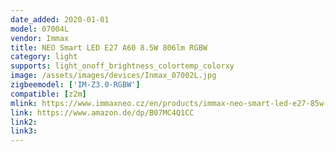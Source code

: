 ```yaml
---
date_added: 2020-01-01
model: 07004L
vendor: Immax
title: NEO Smart LED E27 A60 8.5W 806lm RGBW
category: light
supports: light_onoff_brightness_colortemp_colorxy
image: /assets/images/devices/Inmax_07002L.jpg
zigbeemodel: ['IM-Z3.0-RGBW']
compatible: [z2m]
mlink: https://www.immaxneo.cz/en/products/immax-neo-smart-led-e27-85w-color-dimmable-zigbee-3-0/
link: https://www.amazon.de/dp/B07MC4Q1CC
link2: 
link3: 
---
```

